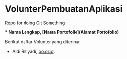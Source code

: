 # VolunterPembuatanAplikasi
Repo for doing Git Something

**\* Nama Lengkap, [Nama Portofolio](Alamat Portofolio)**

Berikut daftar Volunter yang diterima:

* Aldi Rhiyadi, [oo.or.id](https://oo.or.id).
